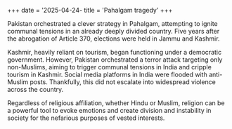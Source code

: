 +++
date = '2025-04-24-
title = 'Pahalgam tragedy'
+++

Pakistan orchestrated a clever strategy in Pahalgam, attempting to ignite communal tensions in an already deeply divided country. Five years after the abrogation of Article 370, elections were held in Jammu and Kashmir.

Kashmir, heavily reliant on tourism, began functioning under a democratic government. However, Pakistan orchestrated a terror attack targeting only non-Muslims, aiming to trigger communal tensions in India and cripple tourism in Kashmir. Social media platforms in India were flooded with anti-Muslim posts. Thankfully, this did not escalate into widespread violence across the country.

Regardless of religious affiliation, whether Hindu or Muslim, religion can be a powerful tool to evoke emotions and create division and instability in society for the nefarious purposes of vested interests. 
